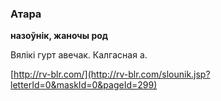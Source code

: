 ### Атара
**назоўнік, жаночы род**

Вялікі гурт авечак. Калгасная а.

<a rel="author">[http://rv-blr.com/](http://rv-blr.com/slounik.jsp?letterId=0&maskId=0&pageId=299)</a>
